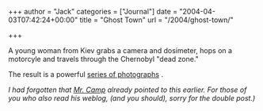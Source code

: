+++
author = "Jack"
categories = ["Journal"]
date = "2004-04-03T07:42:24+00:00"
title = "Ghost Town"
url = "/2004/ghost-town/"

+++

A young woman from Kiev grabs a camera and dosimeter, hops on a motorcyle and travels through the Chernobyl "dead zone."

The result is a powerful [series of photographs][1] .

_I had forgotten that [Mr. Camp][2] already pointed to this earlier. For those of you who also read his weblog, (and you should), sorry for the double post.)_

 [1]: http://www.angelfire.com/extreme4/kiddofspeed
 [2]: http://www.tmcamp.com/